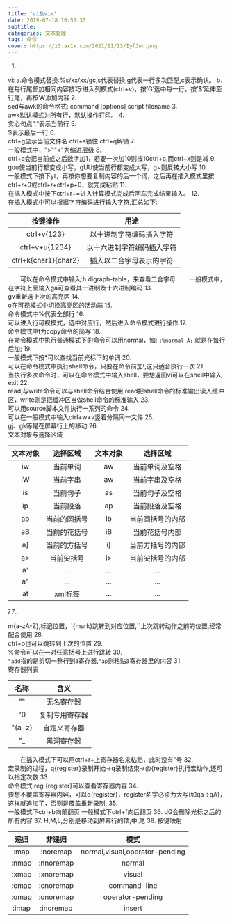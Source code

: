 ```yaml
---
title: 'vi及vim'
date: 2019-07-18 16:53:33
subtitle:
categories: 文本处理
tags: 命令
cover: https://z3.ax1x.com/2021/11/13/IyfJun.png
---
```

1.  
vi:
  a.命令模式替换:%s/xx/xx/gc,s代表替换,g代表一行多次匹配,c表示确认。
  b.在每行尾部加相同内容技巧:进入列模式(ctrl+v)，按‘G’选中每一行，按‘$’延伸至行尾，再按‘A’添加内容
2.  
sed与awk的命令格式: command [options] script filename
3.  
awk默认模式为所有行，默认操作打印。
4.  
实心句点”.“表示当前行
5.  
$表示最后一行
6.  
ctrl+g显示当前文件名
ctrl+s锁住
ctrl+q解锁
7.  
一般模式中，">""&lt;"为缩进层级
8.  
ctrl+a会把当前或之后数字加1，若要一次加10则按10ctrl+a,而ctrl+x则是减
9.  
guu使当前行都变成小写，gUU使当前行都变成大写，g~则反转大小写
10.  
一般模式下按下yt，再按你想要复制内容的后一个词，之后再在插入模式里按ctrl+r+0或ctrl+r+ctrl+p+0，就完成粘贴
11.  
在插入模式中按下ctrl+r+=进入计算模式完成后回车完成结果输入。
12.  
在插入模式中可以根据字符编码进行输入字符,汇总如下:

|按键操作|用途|
|:-:|:-:|
|ctrl+v{123}|以十进制字符编码插入字符|
|ctrl+v+u{1234}|以十六进制字符编码插入字符|
|ctrl+k{char1}{char2}|插入以二合字母表示的字符|

　　可以在命令模式中输入:h digraph-table，来查看二合字母
　　一般模式中，在字符上面输入ga可查看其十进制及十六进制编码
13.  
gv重新选上次的高亮区
14.  
o在可视模式中切换高亮区的活动端
15.  
命令模式中%代表全部行
16.  
可以进入行可视模式，选中对应行，然后进入命令模式进行操作
17.  
命令模式中t为copy命令的简写
18.  
在命令模式中执行普通模式下的命令可以用normal，如:
`:%normal A;`
就是在每行后加;
19.  
一般模式下按\*可以查找当前光标下的单词
20.  
可以在命令模式中执行shell命令，只要在命令前加!,这只适合执行一次
21.  
当执行多次命令时，可以在命令模式中输入shell，要想返回vi可以在shell中输入exit
22.  
read,与write命令可以与shell命令结合使用,read把shell命令的标准输出读入缓冲区，write则是把缓冲区当做shell命令的标准输入
23.  
可以用source脚本文件执行一系列的命令
24.  
可以在一般模式中输入ctrl+w+v竖着分隔同一文件
25.  
gj、gk等是在屏幕行上的移动
26.  
文本对象与选择区域

|文本对象|选择区域|文本对象|选择区域|
|:-:|:-:|:-:|:-:|
|iw|当前单词|aw|当前单词及空格|
|iW|当前字串|aw|当前字串及空格|
|is|当前句子|as|当前句子及空格|
|ip|当前段落|ap|当前段落及空格|
|ab|当前的圆括号|ib|当前圆括号的内部|
|aB|当前的花括号|iB|当前花括号内部|
|a]|当前的方括号|i]|当前方括号的内部|
|a>|当前尖括号|i>|当前尖括号的内部|
|a'|...|...|...|
|a"|...|...|...|
|at|xml标签|...|...|

27.  
m{a-zA-Z},标记位置，\`{mark}跳转到对应位置,\`\`上次跳转动作之前的位置,经常配合使用
28.  
ctrl+o也可以跳转到上次的位置
29.  
%命令可以在一对任意括号上进行跳转
30.  
`"add`指的是剪切一整行到a寄存器,`"ap`则粘贴a寄存器里的内容
31.  
寄存器列表

|名称|含义|
|:-:|:-:|
|""|无名寄存器|
|"0|复制专用寄存器|
|"(a-z)|自定义寄存器|
|"\_|黑洞寄存器|  
  
　　在插入模式下可以用ctrl+r+上寄存器名来粘贴，此时没有"号
32.  
宏录制的过程，q{register}录制开始->q录制结束->@{register}执行宏动作,还可以指定次数
33.  
命令模式:reg {register}可以查看寄存器内容
34.  
要想不覆盖寄存器内容，可以q{register}，register名字必须为大写(如qa->qA)，这样就追加了，否则是覆盖重新录制,
35.  
一般模式下ctrl+b向前翻页
一般模式下ctrl+f向后翻页
36.
dG会删除光标之后的所有内容
37.
H,M,L,分别是移动到屏幕行的顶,中,尾
38.
按键映射

|递归|非递归|模式|
|:-:|:-:|:-:|
|:map|:noremap|normal,visual,operator-pending|
|:nmap|:nnoremap|normal|
|:xmap|:xnoremap|visual|
|:cmap|:cnoremap|command-line|
|:omap|:onoremap|operator-pending|
|:imap|:inoremap|insert|
